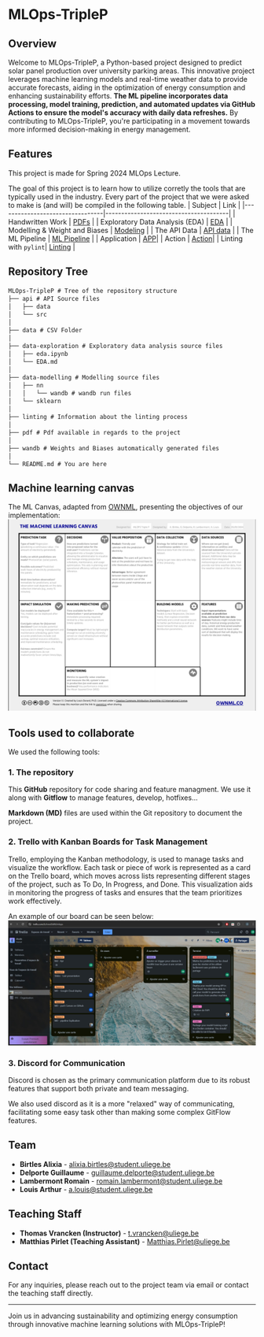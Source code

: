 # MLOps-TripleP

## Overview

Welcome to MLOps-TripleP, a Python-based project designed to predict solar panel production over university parking areas. This innovative project leverages machine learning models and real-time weather data to provide accurate forecasts, aiding in the optimization of energy consumption and enhancing sustainability efforts. **The ML pipeline incorporates data processing, model training, prediction, and automated updates via GitHub Actions to ensure the model's accuracy with daily data refreshes.** By contributing to MLOps-TripleP, you're participating in a movement towards more informed decision-making in energy management.


## Features
This project is made for Spring 2024 MLOps Lecture. 

The goal of this project is to learn how to utilize corretly the tools that are typically used in the industry. Every part of the project that we were asked to make is (and will) be compiled in the following table.
| Subject                         | Link                                  |
|---------------------------------|---------------------------------------|
| Handwritten Work                | [PDFs](pdf/PDF.md) |
| Exploratory Data Analysis (EDA) | [EDA](data-exploration/EDA.md) |
| Modelling & Weight and Biases | [Modeling](data-modelling/MODELS.md) |
| The API Data | [API data](api/data/FUTUREDATA.md) |
| The ML Pipeline | [ML Pipeline](api/MLPIPELINE.md) |
| Application | [APP](api/APP.md)|
| Action | [Action](api/ACTION.md)|
| Linting with `pylint`| [Linting](linting/LINTING.md) |



## Repository Tree
```
MLOps-TripleP # Tree of the repository structure
├── api # API Source files
│   ├── data
│   └── src
│
├── data # CSV Folder
│
├── data-exploration # Exploratory data analysis source files
│   ├── eda.ipynb
│   └── EDA.md
│
├── data-modelling # Modelling source files
│   ├── nn 
│   │   └── wandb # wandb run files
│   └── sklearn
│
├── linting # Information about the linting process
│
├── pdf # Pdf available in regards to the project
│
├── wandb # Weights and Biases automatically generated files
│
└── README.md # You are here

```
## Machine learning canvas
The ML Canvas, adapted from [OWNML](wonml.co), presenting the objectives of our implementation:
![image](pdf/canvas.png)

## Tools used to collaborate
We used the following tools:

### 1. The repository
This **GitHub** repository for code sharing and feature managment. We use it along with **Gitflow** to manage features, develop, hotfixes...

**Markdown (MD)** files are used within the Git repository to document the project. 

### 2. **Trello with Kanban Boards for Task Management**
Trello, employing the Kanban methodology, is used to manage tasks and visualize the workflow. Each task or piece of work is represented as a card on the Trello board, which moves across lists representing different stages of the project, such as To Do, In Progress, and Done. This visualization aids in monitoring the progress of tasks and ensures that the team prioritizes work effectively.

An example of our board can be seen below:
![trello](pdf/trello.jpeg)

### 3. **Discord for Communication**
Discord is chosen as the primary communication platform due to its robust features that support both private and team messaging.

We also used discord as it is a more "relaxed" way of communicating, facilitating some easy task other than making some complex GitFlow features.

## Team

- **Birtles Alixia** - alixia.birtles@student.uliege.be
- **Delporte Guillaume** - guillaume.delporte@student.uliege.be
- **Lambermont Romain** - romain.lambermont@student.uliege.be
- **Louis Arthur** - a.louis@student.uliege.be

## Teaching Staff

- **Thomas Vrancken (Instructor)** - t.vrancken@uliege.be
- **Matthias Pirlet (Teaching Assistant)** - Matthias.Pirlet@uliege.be

## Contact

For any inquiries, please reach out to the project team via email or contact the teaching staff directly.

---

Join us in advancing sustainability and optimizing energy consumption through innovative machine learning solutions with MLOps-TripleP!